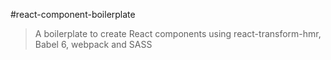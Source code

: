 #react-component-boilerplate

> A boilerplate to create React components using react-transform-hmr, Babel 6, webpack and SASS
